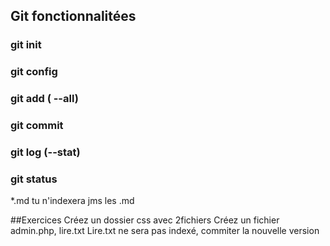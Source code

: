 ## Git fonctionnalitées
### git init
### git config 
### git add ( --all)
### git commit 
### git log (--stat)
### git status

*.md tu n'indexera jms les .md

##Exercices
Créez un dossier css avec 2fichiers
Créez un fichier admin.php, lire.txt
Lire.txt ne sera pas indexé, commiter la nouvelle version 